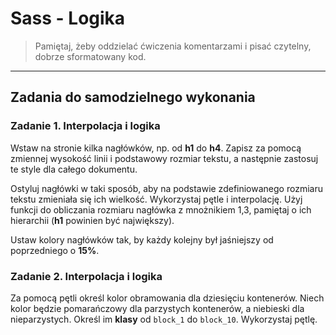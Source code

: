 # Sass - Logika

> Pamiętaj, żeby oddzielać ćwiczenia komentarzami i pisać czytelny, dobrze sformatowany kod.

-------------------------------------------------------------------------------
## Zadania do samodzielnego wykonania


### Zadanie 1. Interpolacja i logika
Wstaw na stronie kilka nagłówków, np. od **h1** do **h4**. Zapisz za pomocą zmiennej wysokość linii i podstawowy rozmiar tekstu, a następnie zastosuj te style dla całego dokumentu.

Ostyluj nagłówki w taki sposób, aby na podstawie zdefiniowanego rozmiaru tekstu zmieniała się ich wielkość. Wykorzystaj pętle i interpolację.
Użyj funkcji do obliczania rozmiaru nagłówka z mnożnikiem 1,3, pamiętaj o ich hierarchii (**h1** powinien być największy).

Ustaw kolory nagłówków tak, by każdy kolejny był jaśniejszy od poprzedniego o **15%**.

### Zadanie 2. Interpolacja i logika
Za pomocą pętli określ kolor obramowania dla dziesięciu kontenerów. Niech kolor będzie pomarańczowy dla parzystych kontenerów, a niebieski dla nieparzystych.
Określ im **klasy** od ```block_1``` do ```block_10```. Wykorzystaj pętlę.
